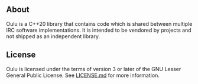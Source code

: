 ## About

Oulu is a C++20 library that contains code which is shared between multiple IRC software implementations. It is intended to be vendored by projects and not shipped as an independent library.

## License

Oulu is licensed under the terms of version 3 or later of the GNU Lesser General Public License. See [LICENSE.md](LICENSE.md) for more information.
